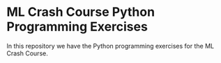 # ML Crash Course Python Programming Exercises

In this repository we have the Python programming exercises for the ML Crash Course.
